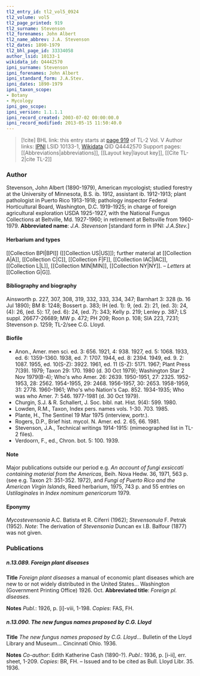 ```yaml
---
tl2_entry_id: tl2_vol5_0924
tl2_volume: vol5
tl2_page_printed: 919
tl2_surname: Stevenson
tl2_forenames: John Albert
tl2_name_abbrev: J.A. Stevenson
tl2_dates: 1890-1979
tl2_bhl_page_id: 33334058
author_lsid: 10133-1
wikidata_id: Q4442570
ipni_surname: Stevenson
ipni_forenames: John Albert
ipni_standard_form: J.A.Stev.
ipni_dates: 1890-1979
ipni_taxon_scope: 
- Botany
- Mycology
ipni_geo_scope: 
ipni_version: 1.1.1.1
ipni_record_created: 2003-07-02 00:00:00.0
ipni_record_modified: 2013-05-15 11:50:40.0
---
```


> [!cite] BHL link: this entry starts at [page 919](https://www.biodiversitylibrary.org/page/33334058) of TL-2 Vol. V
> Author links: [IPNI](https://www.ipni.org/a/10133-1) LSID 10133-1, [Wikidata](https://www.wikidata.org/wiki/Q4442570) QID Q4442570
> Support pages: [[Abbreviations|abbreviations]], [[Layout key|layout key]], [[Cite TL-2|cite TL-2]]

### Author

Stevenson, John Albert (1890-1979), American mycologist; studied forestry at the University of Minnesota, B.S. ib. 1912, assistant ib. 1912-1913; plant pathologist in Puerto Rico 1913-1918; pathology inspector Federal Horticultural Board, Washington, D.C. 1919-1925; in charge of foreign agricultural exploration USDA 1925-1927, with the National Fungus Collections at Beltville, Md. 1927-1960; in retirement at Beltsville from 1960-1979. 
**Abbreviated name**: *J.A. Stevenson* \[standard form in IPNI: *J.A.Stev.*\]

#### Herbarium and types

[[Collection BPI|BPI]] ([[Collection US|US]]); further material at [[Collection A|A]], [[Collection C|C]], [[Collection F|F]], [[Collection IAC|IAC]], [[Collection L|L]], [[Collection MIN|MIN]], [[Collection NY|NY]]. – *Letters* at [[Collection G|G]].

#### Bibliography and biography

Ainsworth p. 227, 307, 308, 319, 332, 333, 334, 347; Barnhart 3: 328 (b. 16 Jul 1890); BM 8: 1248; Bossert p. 383; IH (ed. 1): 9, (ed. 2): 21, (ed. 3): 24, (4): 26, (ed. 5): 17, (ed. 6): 24, (ed. 7): 343; Kelly p. 219; Lenley p. 387; LS suppl. 26677-26689; MW p. 472; PH 209; Roon p. 108; SIA 223, 7231; Stevenson p. 1259; TL-2/see C.G. Lloyd.

#### Biofile

- Anon., Amer. men sci. ed. 3: 656. 1921, 4: 938. 1927, ed. 5: 1068. 1933, ed. 6: 1359-1360. 1938, ed. 7: 1707. 1944, ed. 8: 2394. 1949, ed. 9. 2: 1087. 1955, ed. 10(S-Z): 3922. 1961, ed. 11 (S-Z): 5171. 1967; Plant Press 7(39). 1979; Taxon 29: 170. 1980 (d. 30 Oct 1979); Washington Star 2 Nov 1979(B-4); Who's who Amer. 26: 2639. 1950-1951, 27: 2325. 1952-1953, 28: 2562. 1954-1955, 29: 2468. 1956-1957, 30: 2653. 1958-1959, 31: 2778. 1960-1961; Who's who Nation's Cap. 852. 1934-1935; Who was who Amer. 7: 546. 1977-1981 (d. 30 Oct 1979).
- Churgin, S.J. & R. Schallert, J. Soc. bibl. nat. Hist. 9(4): 599. 1980.
- Lowden, R.M., Taxon, Index pers. names vols. 1-30. 703. 1985.
- Plante, H., The Sentinel 19 Mar 1975 (interview, portr.).
- Rogers, D.P., Brief hist. mycol. N. Amer. ed. 2. 65, 66. 1981.
- Stevenson, J.A., Technical writings 1914-1915: (mimeographed list in TL-2 files).
- Verdoorn, F., ed., Chron. bot. 5: 100. 1939.

#### Note

Major publications outside our period e.g. *An account of fungi exsiccati containing material from the Americas*, Beih. Nova Hedw. 36, 1971, 563 p. (see e.g. Taxon 21: 351-352. 1972), and *Fungi of Puerto Rico and the American Virgin Islands*, Reed herbarium, 1975, 743 p. and 55 entries on *Ustilaginales* in *Index nominum genericorum* 1979.

#### Eponymy

*Mycostevensonia* A.C. Batista et R. Ciferri (1962); *Stevensonula* F. Petrak (1952). *Note*: The derivation of *Stevensonia* Duncan ex I.B. Balfour (1877) was not given.

### Publications

##### n.13.089. Foreign plant diseases

**Title**
*Foreign plant diseases* a manual of economic plant diseases which are new to or not widely distributed in the United States... Washington (Government Printing Office) 1926. Oct.
**Abbreviated title**: *Foreign pl. diseases*.

**Notes**
*Publ*.: 1926, p. \[i\]-viii, 1-198. *Copies*: FAS, FH.

##### n.13.090. The new fungus names proposed by C.G. Lloyd

**Title**
*The new fungus names proposed by C.G. Lloyd*... Bulletin of the Lloyd Library and Museum... Cincinnati Ohio. 1936.

**Notes**
*Co-author*: Edith Katherine Cash (1890-?).
*Publ*.: 1936, p. \[i-ii\], err. sheet, 1-209. *Copies*: BR, FH. – Issued and to be cited as Bull. Lloyd Libr. 35. 1936.

